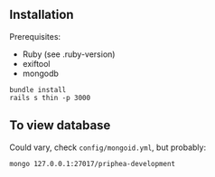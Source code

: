 ## Installation

Prerequisites:

* Ruby (see .ruby-version)
* exiftool
* mongodb

```
bundle install
rails s thin -p 3000
```

## To view database

Could vary, check `config/mongoid.yml`, but probably:

```
mongo 127.0.0.1:27017/priphea-development
```
